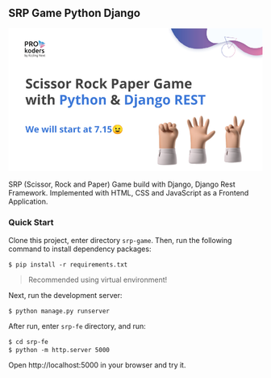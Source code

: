 ## SRP Game Python Django 

![banner](./banner.png)

SRP (Scissor, Rock and Paper) Game build with Django, Django Rest Framework. Implemented
with HTML, CSS and JavaScript as a Frontend Application.

### Quick Start

Clone this project, enter directory `srp-game`. Then, run the 
following command to install dependency packages:

```
$ pip install -r requirements.txt
```

> Recommended using virtual environment!

Next, run the development server:

```
$ python manage.py runserver
```

After run, enter `srp-fe` directory, and run:

```
$ cd srp-fe
$ python -m http.server 5000
```

Open http://localhost:5000 in your browser and try it.





